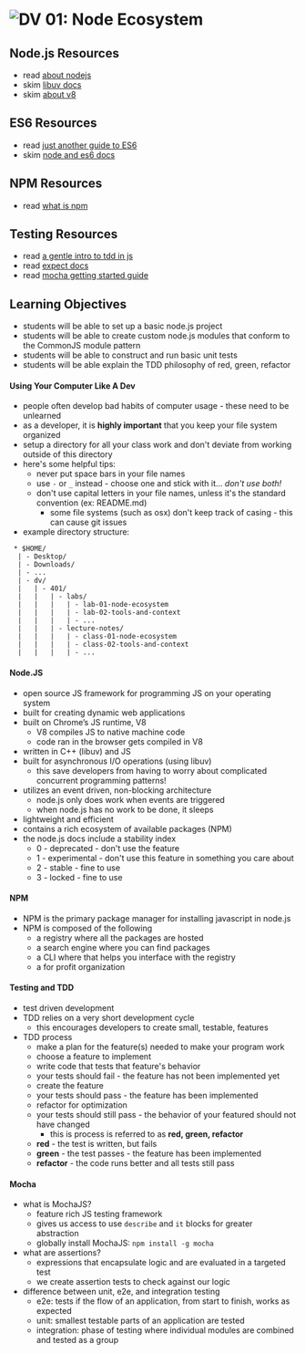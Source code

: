 ![DV](https://www.deltavcodeschool.com/wp-content/uploads/DeltaV.png) 01: Node Ecosystem
=====================================

## Node.js Resources
* read [about nodejs]
* skim [libuv docs]
* skim [about v8]

## ES6 Resources
* read [just another guide to ES6]
* skim [node and es6 docs]

## NPM Resources
* read [what is npm]

## Testing Resources
* read [a gentle intro to tdd in js]
* read [expect docs](http://chaijs.com/api/bdd/)
* read [mocha getting started guide]

## Learning Objectives
* students will be able to set up a basic node.js project
* students will be able to create custom node.js modules that conform to the CommonJS module pattern
* students will be able to construct and run basic unit tests
* students will be able explain the TDD philosophy of red, green, refactor

#### Using Your Computer Like A Dev
* people often develop bad habits of computer usage - these need to be unlearned
* as a developer, it is **highly important** that you keep your file system organized
* setup a directory for all your class work and don't deviate from working outside of this directory
* here's some helpful tips:
  * never put space bars in your file names
  * use `-` or `_` instead - choose one and stick with it... *don't use both!*
  * don't use capital letters in your file names, unless it's the standard convention (ex: README.md)
    * some file systems (such as osx) don't keep track of casing - this can cause git issues
* example directory structure:
``` text
 * $HOME/
  | - Desktop/
  | - Downloads/
  | - ...
  | - dv/
  |   | - 401/
  |   |   | - labs/
  |   |   |   | - lab-01-node-ecosystem
  |   |   |   | - lab-02-tools-and-context
  |   |   |   | - ...
  |   |   | - lecture-notes/
  |   |   |   | - class-01-node-ecosystem
  |   |   |   | - class-02-tools-and-context
  |   |   |   | - ...
  ```

#### Node.JS
* open source JS framework for programming JS on your operating system
* built for creating dynamic web applications
* built on Chrome’s JS runtime, V8
  * V8 compiles JS to native machine code
  * code ran in the browser gets compiled in V8
* written in C++ (libuv) and JS
* built for asynchronous I/O operations (using libuv)
  * this save developers from having to worry about complicated concurrent programming patterns!
* utilizes an event driven, non-blocking architecture
  * node.js only does work when events are triggered
  * when node.js has no work to be done, it sleeps
* lightweight and efficient
* contains a rich ecosystem of available packages (NPM)
* the node.js docs include a stability index
  * 0 - deprecated - don't use the feature
  * 1 - experimental - don't use this feature in something you care about
  * 2 - stable - fine to use
  * 3 - locked - fine to use

#### NPM
* NPM is the primary package manager for installing javascript in node.js
* NPM is composed of the following
  * a registry where all the packages are hosted
  * a search engine where you can find packages
  * a CLI where that helps you interface with the registry
  * a for profit organization

#### Testing and TDD
* test driven development
* TDD relies on a very short development cycle
  * this encourages developers to create small, testable, features
* TDD process
  * make a plan for the feature(s) needed to make your program work
  * choose a feature to implement
  * write code that tests that feature's behavior
  * your tests should fail - the feature has not been implemented yet
  * create the feature
  * your tests should pass - the feature has been implemented
  * refactor for optimization
  * your tests should still pass - the behavior of your featured should not have changed
    * this is process is referred to as **red, green, refactor**
  * **red** - the test is written, but fails
  * **green** - the test passes - the feature has been implemented
  * **refactor** - the code runs better and all tests still pass

#### Mocha
* what is MochaJS?
  * feature rich JS testing framework
  * gives us access to use `describe` and `it` blocks for greater abstraction
  * globally install MochaJS: `npm install -g mocha`
* what are assertions?
  * expressions that encapsulate logic and are evaluated in a targeted test
  * we create assertion tests to check against our logic
* difference between unit, e2e, and integration testing
  * e2e: tests if the flow of an application, from start to finish, works as expected
  * unit: smallest testable parts of an application are tested
  * integration: phase of testing where individual modules are combined and tested as a group

<!--links -->
[about nodejs]: https://nodejs.org/en/about/
[node and es6 docs]: https://nodejs.org/en/docs/es6/
[libuv docs]: https://github.com/libuv/libuv
[about v8]: https://developers.google.com/v8/
[what is npm]: https://docs.npmjs.com/getting-started/what-is-npm
[a gentle intro to tdd in js]: http://jrsinclair.com/articles/2016/gentle-introduction-to-javascript-tdd-intro/
[mocha getting started guide]: http://mochajs.org/#getting-started
[just another guide to ES6]: https://medium.com/sons-of-javascript/javascript-an-introduction-to-es6-1819d0d89a0f#.wb7rj1gin
